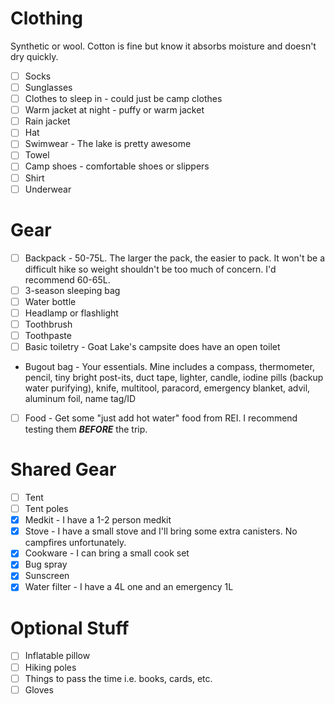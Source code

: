 # Clothing
Synthetic or wool. Cotton is fine but know it absorbs moisture and doesn't dry quickly.

- [ ] Socks
- [ ] Sunglasses
- [ ] Clothes to sleep in - could just be camp clothes
- [ ] Warm jacket at night - puffy or warm jacket
- [ ] Rain jacket
- [ ] Hat
- [ ] Swimwear - The lake is pretty awesome
- [ ] Towel
- [ ] Camp shoes - comfortable shoes or slippers
- [ ] Shirt
- [ ] Underwear

# Gear
- [ ] Backpack - 50-75L. The larger the pack, the easier to pack. It won't be a difficult hike so weight shouldn't be too much of concern. I'd recommend 60-65L.
- [ ] 3-season sleeping bag
- [ ] Water bottle
- [ ] Headlamp or flashlight
- [ ] Toothbrush
- [ ] Toothpaste
- [ ] Basic toiletry - Goat Lake's campsite does have an open toilet
- Bugout bag - Your essentials. Mine includes a compass, thermometer, pencil, tiny bright post-its, duct tape, lighter, candle, iodine pills (backup water purifying), knife, multitool, paracord, emergency blanket, advil, aluminum foil, name tag/ID
- [ ] Food - Get some "just add hot water" food from REI. I recommend testing them ***BEFORE*** the trip.

# Shared Gear
- [ ] Tent
- [ ] Tent poles
- [X] Medkit - I have a 1-2 person medkit
- [X] Stove - I have a small stove and I'll bring some extra canisters. No campfires unfortunately.
- [X] Cookware - I can bring a small cook set
- [X] Bug spray
- [X] Sunscreen
- [X] Water filter - I have a 4L one and an emergency 1L

# Optional Stuff
- [ ] Inflatable pillow
- [ ] Hiking poles
- [ ] Things to pass the time i.e. books, cards, etc.
- [ ] Gloves
